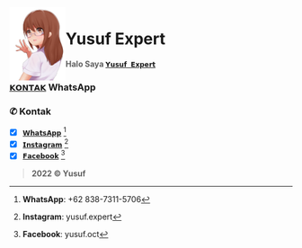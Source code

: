<img src="./media/moe-3669736_640.png" alt="CC2022" align="left" width="100" height="130">

# Yusuf Expert
> **Halo Saya [`𝗬𝘂𝘀𝘂𝗳 𝗘𝘅𝗽𝗲𝗿𝘁`](https://wa.me/qr/O65CD77FOVMNK1)**

### [`𝗞𝗢𝗡𝗧𝗔𝗞`](https://wa.me/6283873115706) WhatsApp

### ✆ Kontak
- [x] [`𝗪𝗵𝗮𝘁𝘀𝗔𝗽𝗽`](https://wa.me/6283873115706) [^1]
- [x] [`𝗜𝗻𝘀𝘁𝗮𝗴𝗿𝗮𝗺`](https://www.instagram.com/yusuf.expert) [^2]
- [x] [`𝗙𝗮𝗰𝗲𝗯𝗼𝗼𝗸`](https://www.facebook.com/yusuf.oct) [^3]

> **2022 © Yusuf**
[^1]: **WhatsApp**: +62 838-7311-5706
[^2]: **Instagram**: yusuf.expert
[^3]: **Facebook**: yusuf.oct
